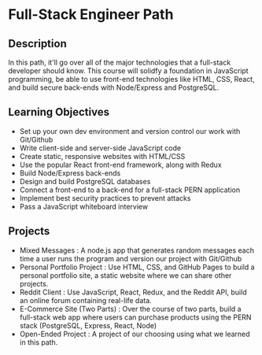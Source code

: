 # Full-Stack Engineer Path
## Description
In this path, it'll go over all of the major technologies that a full-stack developer should know. This course will solidfy a foundation in JavaScript programming, be able to use front-end technologies like HTML, CSS, React, and build secure back-ends with Node/Express and PostgreSQL.

## Learning Objectives
- Set up your own dev environment and version control our work with Git/Github
- Write client-side and server-side JavaScript code
- Create static, responsive websites with HTML/CSS
- Use the popular React front-end framework, along with Redux
- Build Node/Express back-ends
- Design and build PostgreSQL databases
- Connect a front-end to a back-end for a full-stack PERN application
- Implement best security practices to prevent attacks
- Pass a JavaScript whiteboard interview

## Projects
- Mixed Messages : A node.js app that generates random messages each time a user runs the program and version our project with Git/Github
- Personal Portfolio Project : Use HTML, CSS, and GitHub Pages to build a personal portfolio site, a static website where we can share other projects.
- Reddit Client : Use JavaScript, React, Redux, and the Reddit API, build an online forum containing real-life data.
- E-Commerce Site (Two Parts) : Over the course of two parts, build a full-stack web app where users can purchase products using the PERN stack (PostgreSQL, Express, React, Node)
- Open-Ended Project : A project of our choosing using what we learned in this path.

